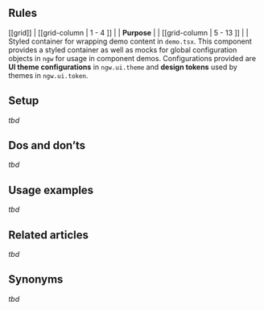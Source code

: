 ## Rules

[[grid]]
| [[grid-column | 1 - 4 ]]
| | **Purpose**
|
| [[grid-column | 5 - 13 ]]
| |  Styled container for wrapping demo content in `demo.tsx`. This component provides a styled container as well as mocks for global configuration objects in `ngw` for usage in component demos. Configurations provided are **UI theme configurations** in `ngw.ui.theme` and **design tokens** used by themes in `ngw.ui.token`.

## Setup

_tbd_

## Dos and don’ts

_tbd_

## Usage examples

_tbd_

## Related articles

_tbd_

## Synonyms

_tbd_
